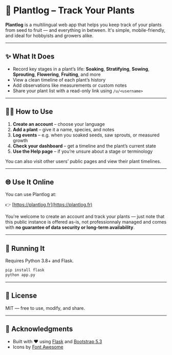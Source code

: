 # 🌱 Plantlog – Track Your Plants

**Plantlog** is a multilingual web app that helps you keep track of your plants from seed to fruit — and everything in between. It's simple, mobile-friendly, and ideal for hobbyists and growers alike.

---

## ✨ What It Does

- Record key stages in a plant’s life: **Soaking**, **Stratifying**, **Sowing**, **Sprouting**, **Flowering**, **Fruiting**, and more
- View a clean timeline of each plant’s history
- Add observations like measurements or custom notes
- Share your plant list with a read-only link using `/u/<username>`

---

## 🧑‍🌾 How to Use

1. **Create an account** – choose your language
2. **Add a plant** – give it a name, species, and notes
3. **Log events** – e.g. when you soaked seeds, saw sprouts, or measured growth
4. **Check your dashboard** – get a timeline and the plant’s current state
5. **Use the Help page** – if you’re unsure about a stage or terminology

You can also visit other users’ public pages and view their plant timelines.

---

## 🌐 Use It Online

You can use Plantlog at:

👉 [https://plantlog.fr](https://plantlog.fr)

You're welcome to create an account and track your plants — just note that this public instance is offered as-is, not professionnaly managed and comes with **no guarantee of data security or long-term availability**.

---

## 🚀 Running It

Requires Python 3.8+ and Flask.

```bash
pip install flask
python app.py
````

---

## 📖 License

MIT — free to use, modify, and share.

---

## 🤝 Acknowledgments

* Built with ❤️ using [Flask](https://flask.palletsprojects.com/) and [Bootstrap 5.3](https://getbootstrap.com/)
* Icons by [Font Awesome](https://fontawesome.com/)
